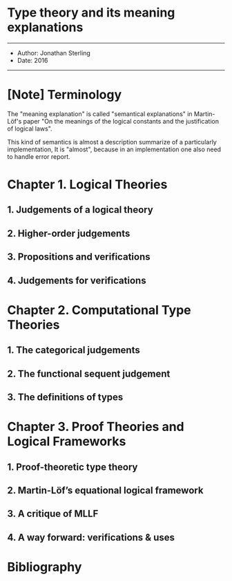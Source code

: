 # Type theory and its meaning explanations

------
- Author: Jonathan Sterling
- Date: 2016
------

# [Note] Terminology

The "meaning explanation" is called "semantical explanations" in Martin-Löf's paper
"On the meanings of the logical constants and the justification of logical laws".

This kind of semantics is almost a description summarize of a particularly implementation,
It is "almost", because in an implementation one also need to handle error report.

# Chapter 1. Logical Theories

## 1. Judgements of a logical theory
## 2. Higher-order judgements
## 3. Propositions and verifications
## 4. Judgements for verifications

# Chapter 2. Computational Type Theories

## 1. The categorical judgements
## 2. The functional sequent judgement
## 3. The definitions of types

# Chapter 3. Proof Theories and Logical Frameworks

## 1. Proof-theoretic type theory
## 2. Martin-Löf’s equational logical framework
## 3. A critique of MLLF
## 4. A way forward: verifications & uses

# Bibliography
